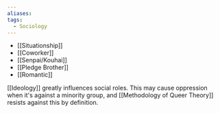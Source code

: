 ```yaml
---
aliases: 
tags:
  - Sociology
---
```

- [[Situationship]]
- [[Coworker]]
- [[Senpai/Kouhai]]
- [[Pledge Brother]]
- [[Romantic]]

[[Ideology]] greatly influences social roles. This may cause oppression when it's against a minority group, and [[Methodology of Queer Theory]] resists against this by definition.